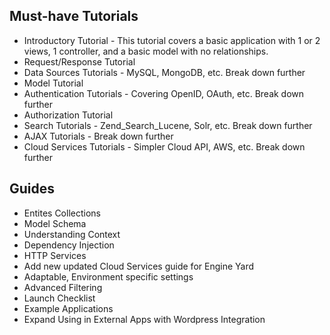 ## Must-have Tutorials

- Introductory Tutorial - This tutorial covers a basic application with 1 or 2 views, 1 controller, and a basic model with no relationships.
- Request/Response Tutorial
- Data Sources Tutorials - MySQL, MongoDB, etc. Break down further
- Model Tutorial
- Authentication Tutorials - Covering OpenID, OAuth, etc. Break down further
- Authorization Tutorial
- Search Tutorials - Zend_Search_Lucene, Solr, etc. Break down further
- AJAX Tutorials - Break down further
- Cloud Services Tutorials - Simpler Cloud API, AWS, etc. Break down further

## Guides

- Entites Collections
- Model Schema
- Understanding Context
- Dependency Injection
- HTTP Services
- Add new updated Cloud Services guide for Engine Yard 
- Adaptable, Environment specific settings
- Advanced Filtering
- Launch Checklist
- Example Applications
- Expand Using in External Apps with Wordpress Integration
